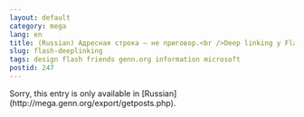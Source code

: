 ```yaml
---
layout: default
category: mega
lang: en
title: (Russian) Адресная строка — не приговор.<br />Deep linking у Flash, Silverlight, Ajax и их друзей
slug: flash-deeplinking
tags: design flash friends genn.org information microsoft 
postid: 247
---
```

<p>Sorry, this entry is only available in [Russian](http://mega.genn.org/export/getposts.php).</p>